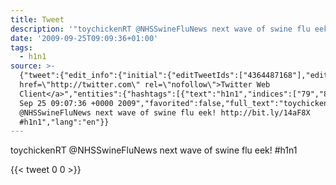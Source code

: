 ```yaml
---
title: Tweet
description: '"toychickenRT @NHSSwineFluNews next wave of swine flu eek!  #h1n1"'
date: '2009-09-25T09:09:36+01:00'
tags:
  - h1n1
source: >-
  {"tweet":{"edit_info":{"initial":{"editTweetIds":["4364487168"],"editableUntil":"2009-09-25T10:07:36.000Z","editsRemaining":"5","isEditEligible":true}},"retweeted":false,"source":"<a
  href=\"http://twitter.com\" rel=\"nofollow\">Twitter Web
  Client</a>","entities":{"hashtags":[{"text":"h1n1","indices":["79","84"]}],"symbols":[],"user_mentions":[],"urls":[]},"display_text_range":["0","84"],"favorite_count":"0","id_str":"4364487168","truncated":false,"retweet_count":"0","id":"4364487168","created_at":"Fri
  Sep 25 09:07:36 +0000 2009","favorited":false,"full_text":"toychickenRT
  @NHSSwineFluNews next wave of swine flu eek! http://bit.ly/14aF8X
  #h1n1","lang":"en"}}
---
```

toychickenRT @NHSSwineFluNews next wave of swine flu eek!  #h1n1
    
{{< tweet 0 0 >}}
    
